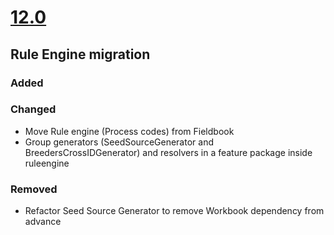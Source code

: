 # [12.0](https://github.com/IntegratedBreedingPlatform/Commons/compare/11.0...12.0) 

## Rule Engine migration
### Added
### Changed
- Move Rule engine (Process codes) from Fieldbook 
- Group generators (SeedSourceGenerator and BreedersCrossIDGenerator) and resolvers in a feature package inside ruleengine 
### Removed
- Refactor Seed Source Generator to remove Workbook dependency from advance
